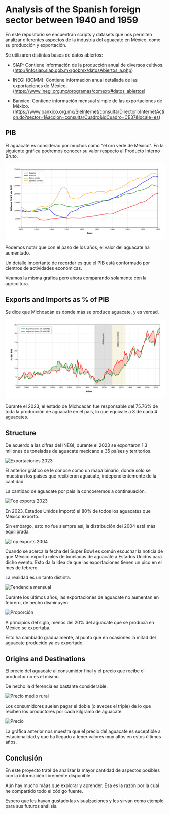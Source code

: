 # Analysis of the Spanish foreign sector between 1940 and 1959

En este repositorio se encuentran scripts y datasets que nos permiten analizar diferentes aspectos de la industria del aguacate en México, como su producción y exportación.

Se utilizaron distintas bases de datos abiertos:

* SIAP: Contiene información de la producción anual de diversos cultivos. (http://infosiap.siap.gob.mx/gobmx/datosAbiertos_a.php)

* INEGI (BCMM): Contiene información anual detallada de las exportaciones de México. (https://www.inegi.org.mx/programas/comext/#datos_abiertos)

* Banxico: Contiene información mensual simple de las exportaciones de México. (https://www.banxico.org.mx/SieInternet/consultarDirectorioInternetAction.do?sector=1&accion=consultarCuadro&idCuadro=CE37&locale=es)


## PIB

El aguacate es considerao por muchos como "el oro vede de México". En la siguiente gráfica podremos conocer su valor respecto al Producto Interno Bruto.

<img src="Visuals/PIB of Spain, United States, Great Britain and France (1930-1975).png" alt="PIB">

Podemos notar que con el paso de los años, el valor del aguacate ha aumentado.

Un detalle importante de recordar es que el PIB está conformado por cientros de actividades económicas.

Veamos la misma gráfica pero ahora comparando solamente con la agricultura.


## Exports and Imports as % of PIB

Se dice que Michoacán es donde más se produce aguacate, y es verdad.

<img src="Visuals/Exports and Imports as % of PIB.png" alt="% PIB">

Durante el 2023, el estado de Michoacán fue responsable del 75.76% de toda la producción de aguacate en el país, lo que equivale a 3 de cada 4 aguacates.


## Structure

De acuerdo a las cifras del INEGI, durante el 2023 se exportaron 1.3 millones de toneladas de aguacate mexicano a 35 países y territorios.

![Exportaciones 2023](.Visuals/PIB_Spain_UnitedStates_GreatBritain_France.png)

El anterior gráfico se le conoce como un mapa binario, donde solo se muestran los países que recibieron aguacate, independientemente de la cantidad.

La cantidad de aguacate por país la concoeremos a continauación.

![Top exports 2023](./imgs/top_exports_2023.png)

En 2023, Estados Unidos importó el 80% de todos los aguacates que México exportó.

Sin embargo, esto no fue siempre así, la distribución del 2004 está más equilibrada.

![Top exports 2004](./imgs/top_exports_2004.png)

Cuando se acerca la fecha del Super Bowl es común escuchar la noticia de que México exporta mles de toneladas de aguacate a Estados Unidos para dicho evento. Esto da la idea de que las exportaciones tienen un pico en el mes de febrero.

La realidad es un tanto distinta.

![Tendencia mensual](./imgs/tendencia_mensual.png)

Durante los últimos años, las exportaciones de aguacate no aumentan en febrero, de hecho disminuyen.

![Proporción](./imgs/composicion_produccion.png)

A principios del siglo, menos del 20% del aguacate que se producía en México se exportaba.

Esto ha cambiado gradualmente, al punto que en ocasiones la mitad del aguacate producido ya es exportado.

## Origins and Destinations

El precio del aguacate al consumidor final y el precio que recibe el productor no es el mismo.

De hecho la diferencia es bastante considerable.

![Precio medio rural](./imgs/precio_medio.png)

Los consumidores suelen pagar el doble (o aveces el triple) de lo que reciben los productores por cada kilgramo de aguacate.

![Precio](./imgs/precio_mensual.png)

La gráfica anterior nos muestra que el precio del aguacate es suceptible a estacionalidad y que ha llegado a tener valores muy altos en estos últimos años.

## Conclusión

En este proyecto traté de analizar la mayor cantidad de aspectos posibles con la información libremente disponible.

Aún hay mucho máas que explorar y aprender. Esa es la razón por la cual he compartido todo el código fuente.

Espero que les hayan gustado las visualzaciones y les sirvan como ejemplo para sus futuros análisis.
